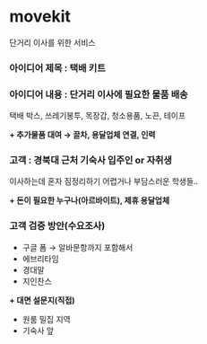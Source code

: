# movekit
단거리 이사를 위한 서비스
### 아이디어 제목 : 택배 키트

### 아이디어 내용 : **단거리 이사에 필요한 물품** 배송

택배 박스, 쓰레기봉투, 목장갑, 청소용품, 노끈, 테이프

**+ 추가물품 대여 → 끌차, 용달업체 연결, 인력** 

### **고객 : 경북대 근처 기숙사 입주인 or 자취생**

이사하는데 혼자 짐정리하기 어렵거나 부담스러운 학생들..

**+ 돈이 필요한 누구나(아르바이트), 제휴 용달업체**

### 고객 검증 방안(수요조사)

- 구글 폼 → 알바문항까지 포함해서
- 에브리타임
- 경대말
- 지인찬스

**+  대면 설문지(직접)**

- 원룸 밀집 지역
- 기숙사 앞
